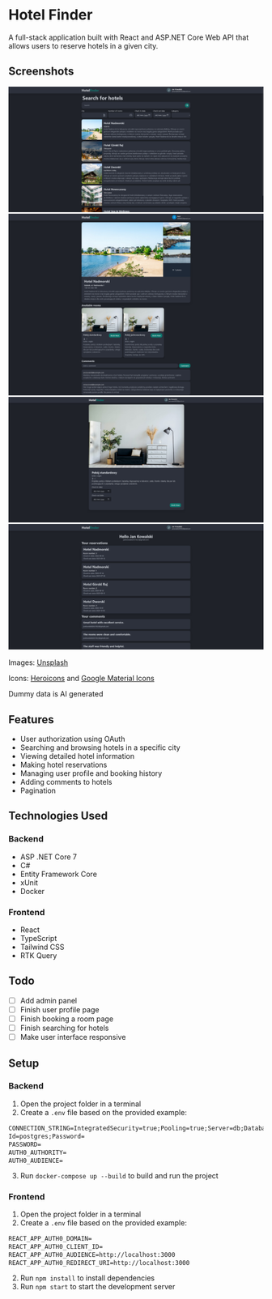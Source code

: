 # Hotel Finder

A full-stack application built with React and ASP.NET Core Web API that allows users to reserve hotels in a given city.

## Screenshots
<div style="text-align: center;">
  <img src="./res/main-page.png" alt="Main page">
</div>

<div style="text-align: center;">
  <img src="./res/detail-page.png" alt="Hotel detail page">
</div>

<div style="text-align: center;">
  <img src="./res/room-detail-page.png" alt="Room detail page">
</div>

<div style="text-align: center;">
  <img src="./res/user-details.png" alt="User detail page">
</div>

Images: [Unsplash](https://unsplash.com/)

Icons: [Heroicons](https://heroicons.com/) and [Google Material Icons](https://fonts.google.com/icons)

Dummy data is AI generated

## Features
- User authorization using OAuth
- Searching and browsing hotels in a specific city
- Viewing detailed hotel information
- Making hotel reservations
- Managing user profile and booking history
- Adding comments to hotels
- Pagination

## Technologies Used
### Backend
- ASP .NET Core 7
- C#
- Entity Framework Core
- xUnit
- Docker

### Frontend
- React
- TypeScript
- Tailwind CSS
- RTK Query

## Todo
- [ ] Add admin panel
- [ ] Finish user profile page
- [ ] Finish booking a room page
- [ ] Finish searching for hotels
- [ ] Make user interface responsive

## Setup
### Backend
1. Open the project folder in a terminal
2. Create a `.env` file based on the provided example:
```
CONNECTION_STRING=IntegratedSecurity=true;Pooling=true;Server=db;Database=findhotel;Port=5432;User Id=postgres;Password=
PASSWORD=
AUTH0_AUTHORITY=
AUTH0_AUDIENCE=
```
3. Run `docker-compose up --build` to build and run the project
### Frontend
1. Open the project folder in a terminal
2. Create a `.env` file based on the provided example:
```
REACT_APP_AUTH0_DOMAIN=
REACT_APP_AUTH0_CLIENT_ID=
REACT_APP_AUTH0_AUDIENCE=http://localhost:3000
REACT_APP_AUTH0_REDIRECT_URI=http://localhost:3000
```
2. Run `npm install` to install dependencies
3. Run `npm start` to start the development server

